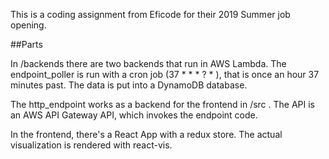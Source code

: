This is a coding assignment from Eficode for their 2019 Summer job opening.

##Parts

In /backends there are two backends that run in AWS Lambda. The endpoint_poller is run with a cron job (37 * * * ? * ), that is once an hour 37 minutes past. The data is put into a DynamoDB database.

The http_endpoint works as a backend for the frontend in /src . The API is an AWS API Gateway API, which invokes the endpoint code.

In the frontend, there's a React App with a redux store. The actual visualization is rendered with react-vis.

